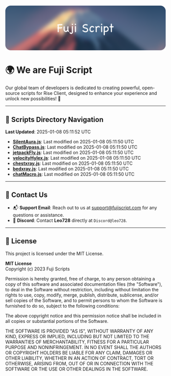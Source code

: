 ![Banner](.github/b.webp)

# 🌍 **We are Fuji Script**

Our global team of developers is dedicated to creating powerful, open-source scripts for Rise Client, designed to enhance your experience and unlock new possibilities! 🌟

---
<!-- SCRIPTS_NAVIGATION_START -->
## 📂 **Scripts Directory Navigation**

**Last Updated**: 2025-01-08 05:11:52 UTC

- **[SilentAura.js](scripts/SilentAura.js)**: Last modified on 2025-01-08 05:11:50 UTC
- **[ChatBypass.js](scripts/ChatBypass.js)**: Last modified on 2025-01-08 05:11:50 UTC
- **[jetpackFly.js](scripts/jetpackFly.js)**: Last modified on 2025-01-08 05:11:50 UTC
- **[velocityHylex.js](scripts/velocityHylex.js)**: Last modified on 2025-01-08 05:11:50 UTC
- **[chestxray.js](scripts/chestxray.js)**: Last modified on 2025-01-08 05:11:50 UTC
- **[bedxray.js](scripts/bedxray.js)**: Last modified on 2025-01-08 05:11:50 UTC
- **[chatMacro.js](scripts/chatMacro.js)**: Last modified on 2025-01-08 05:11:50 UTC

<!-- SCRIPTS_NAVIGATION_END -->

---

## 💬 **Contact Us**  
- 📬 **Support Email**: Reach out to us at [support@fujiscript.com](mailto:support@fujiscript.com) for any questions or assistance.  
- 💬 **Discord**: Contact **Leo728** directly at `Discord@leo728`.

---

## 📜 **License**

This project is licensed under the MIT License.  

**MIT License**  
Copyright (c) 2023 Fuji Scripts  

Permission is hereby granted, free of charge, to any person obtaining a copy of this software and associated documentation files (the "Software"), to deal in the Software without restriction, including without limitation the rights to use, copy, modify, merge, publish, distribute, sublicense, and/or sell copies of the Software, and to permit persons to whom the Software is furnished to do so, subject to the following conditions:  

The above copyright notice and this permission notice shall be included in all copies or substantial portions of the Software.  

THE SOFTWARE IS PROVIDED "AS IS", WITHOUT WARRANTY OF ANY KIND, EXPRESS OR IMPLIED, INCLUDING BUT NOT LIMITED TO THE WARRANTIES OF MERCHANTABILITY, FITNESS FOR A PARTICULAR PURPOSE AND NONINFRINGEMENT. IN NO EVENT SHALL THE AUTHORS OR COPYRIGHT HOLDERS BE LIABLE FOR ANY CLAIM, DAMAGES OR OTHER LIABILITY, WHETHER IN AN ACTION OF CONTRACT, TORT OR OTHERWISE, ARISING FROM, OUT OF OR IN CONNECTION WITH THE SOFTWARE OR THE USE OR OTHER DEALINGS IN THE SOFTWARE.  
